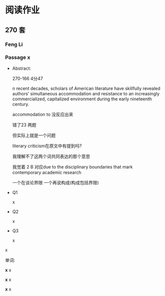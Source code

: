 # 阅读作业

## 270 套

### Feng Li

### Passage x

- Abstract:

  270-166 4分47

  n recent decades, scholars of American literature have skillfully revealed authors’ simultaneous accommodation and resistance to an increasingly commercialized, capitalized environment during the early nineteenth century.

  accommodation to 没反应出来 

  错了23 两题   

  但实际上就是一个问题

  literary criticism在原文中有提到吗?

  我理解不了这两个词共同表达的那个意思

  我觉着 2 B 对应due to the disciplinary boundaries that mark contemporary academic research

  一个在谈论界限  一个再说构成(构成包括界限)

- Q1

  x

- Q2

  x

- Q3

  x

x

单词:

**x** x

**x** x

**x** x